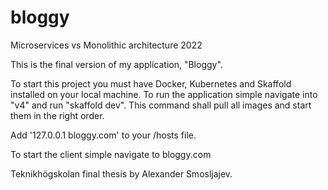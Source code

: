 # bloggy
 Microservices vs Monolithic architecture 2022

This is the final version of my application, "Bloggy". 

To start this project you must have Docker, Kubernetes and Skaffold installed on your local machine.
To run the application simple navigate into "v4" and run "skaffold dev". This command shall pull all images and start them in the right order.

Add '127.0.0.1 bloggy.com' to your /hosts file.

To start the client simple navigate to bloggy.com

Teknikhögskolan final thesis by Alexander Smosljajev.
